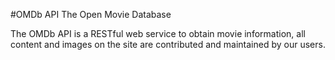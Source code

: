 #OMDb API
The Open Movie Database

The OMDb API is a RESTful web service to obtain movie information, all content and images on the site are contributed and maintained by our users. 
